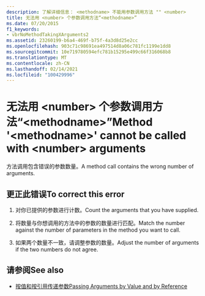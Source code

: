```yaml
---
description: 了解详细信息： <methodname> 不能用参数调用方法 "" <number>
title: 无法用 <number> 个参数调用方法“<methodname>”
ms.date: 07/20/2015
f1_keywords:
- vbrNoMethodTakingXArguments2
ms.assetid: 23260199-b6a4-469f-b75f-4a3d8d25e2cc
ms.openlocfilehash: 903c71c98691ea497514d8a06c781fc1199e1dd8
ms.sourcegitcommit: 10e719780594efc781b15295e499c66f316068b8
ms.translationtype: MT
ms.contentlocale: zh-CN
ms.lasthandoff: 02/14/2021
ms.locfileid: "100429996"
---
```

# <a name="method-methodname-cannot-be-called-with-number-arguments"></a><span data-ttu-id="d9b6c-103">无法用 \<number> 个参数调用方法“\<methodname>”</span><span class="sxs-lookup"><span data-stu-id="d9b6c-103">Method '\<methodname>' cannot be called with \<number> arguments</span></span>

<span data-ttu-id="d9b6c-104">方法调用包含错误的参数数量。</span><span class="sxs-lookup"><span data-stu-id="d9b6c-104">A method call contains the wrong number of arguments.</span></span>  
  
## <a name="to-correct-this-error"></a><span data-ttu-id="d9b6c-105">更正此错误</span><span class="sxs-lookup"><span data-stu-id="d9b6c-105">To correct this error</span></span>  
  
1. <span data-ttu-id="d9b6c-106">对你已提供的参数进行计数。</span><span class="sxs-lookup"><span data-stu-id="d9b6c-106">Count the arguments that you have supplied.</span></span>  
  
2. <span data-ttu-id="d9b6c-107">将数量与你想调用的方法中的参数的数量进行匹配。</span><span class="sxs-lookup"><span data-stu-id="d9b6c-107">Match the number against the number of parameters in the method you want to call.</span></span>  
  
3. <span data-ttu-id="d9b6c-108">如果两个数量不一致，请调整参数的数量。</span><span class="sxs-lookup"><span data-stu-id="d9b6c-108">Adjust the number of arguments if the two numbers do not agree.</span></span>  
  
## <a name="see-also"></a><span data-ttu-id="d9b6c-109">请参阅</span><span class="sxs-lookup"><span data-stu-id="d9b6c-109">See also</span></span>

- [<span data-ttu-id="d9b6c-110">按值和按引用传递参数</span><span class="sxs-lookup"><span data-stu-id="d9b6c-110">Passing Arguments by Value and by Reference</span></span>](../programming-guide/language-features/procedures/passing-arguments-by-value-and-by-reference.md)
